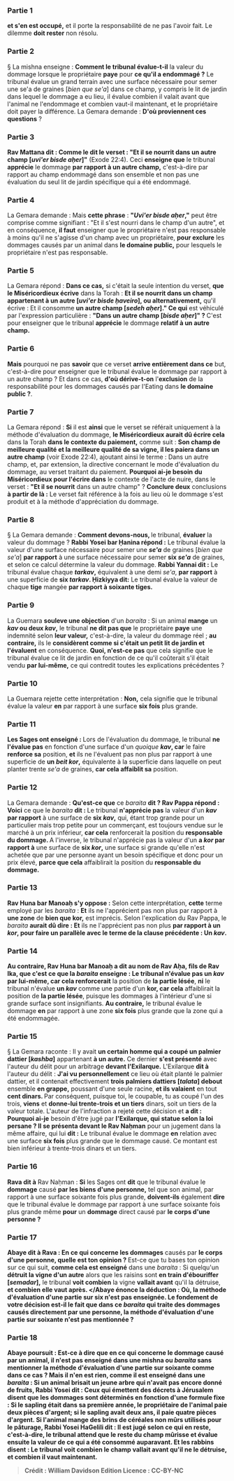 
### Partie 1
<b>et s'en est occupé,</b> et il porte la responsabilité de ne pas l'avoir fait. Le dilemme <b>doit rester</b> non résolu.

### Partie 2
§ La mishna enseigne : <b>Comment le tribunal évalue-t-il</b> la valeur du dommage lorsque le propriétaire <b>paye</b> pour <b>ce qu'il a endommagé ?</b> Le tribunal évalue un grand terrain avec une surface nécessaire pour semer une se'a de graines [<i>bien que se'a</i>] dans ce champ, y compris le lit de jardin dans lequel le dommage a eu lieu, il évalue combien il valait avant que l'animal ne l'endommage et combien vaut-il maintenant, et le propriétaire doit payer la différence. La Gemara demande : <b>D'où proviennent ces questions</b> ?

### Partie 3
<b>Rav Mattana dit : Comme le dit le verset : "Et il se nourrit dans un autre champ [<i>uvi'er bisde aḥer</i>]"</b> (Exode 22:4). Ceci <b>enseigne que</b> le tribunal <b>apprécie</b> le dommage <b>par rapport à un autre champ,</b> c'est-à-dire par rapport au champ endommagé dans son ensemble et non pas une évaluation du seul lit de jardin spécifique qui a été endommagé.

### Partie 4
La Gemara demande : Mais <b>cette phrase</b> : <b>"<i>Uvi'er bisde aḥer</i>,"</b> peut être comprise comme signifiant : "Et il s'est nourri dans le champ d'un autre", et en conséquence, <b>il faut</b> enseigner que le propriétaire n'est pas responsable à moins qu'il ne s'agisse d'un champ avec un propriétaire, <b>pour exclure</b> les dommages causés par un animal dans <b>le domaine public,</b> pour lesquels le propriétaire n'est pas responsable.

### Partie 5
La Gemara répond : <b>Dans ce cas,</b> si c'était la seule intention du verset, <b>que le Miséricordieux écrive</b> dans la Torah : <b>Et il se nourrit dans un champ appartenant à un autre [<i>uvi'er bisde ḥaveiro</i>], ou alternativement,</b> qu'il écrive : Et il consomme <b>un autre champ [<i>sedeh aḥer</i>]." Ce qui</b> est véhiculé par l'expression particulière : <b>"Dans un autre champ [<i>bisde aḥer</i>]" ? </b> C'est pour enseigner que le tribunal <b>apprécie</b> le dommage <b>relatif à un autre champ.</b>

### Partie 6
<b>Mais</b> pourquoi ne pas <b>savoir</b> que ce verset <b>arrive entièrement dans ce</b> but, c'est-à-dire pour enseigner que le tribunal évalue le dommage par rapport à un autre champ ? Et dans ce cas, <b>d'où dérive-t-on</b> l'<b>exclusion</b> de la responsabilité pour les dommages causés par l'Eating dans <b>le domaine public ?</b>.

### Partie 7
La Gemara répond : <b>Si</b> il est <b>ainsi</b> que le verset se référait uniquement à la méthode d'évaluation du dommage, <b>le Miséricordieux aurait dû écrire cela</b> dans la Torah <b>dans le contexte du paiement,</b> comme suit : <b>Son champ de meilleure qualité et la meilleure qualité de sa vigne, il les paiera dans un autre champ</b> (voir Exode 22:4), ajoutant ainsi le terme : Dans un autre champ, et, par extension, la directive concernant le mode d'évaluation du dommage, au verset traitant du paiement. <b>Pourquoi ai-je besoin</b> <b>du Miséricordieux pour l'écrire dans</b> le contexte de l'acte de nuire, dans le verset : <b>"Et il se nourrit</b> dans un autre champ" ? <b>Conclure deux</b> conclusions <b>à partir de là :</b> Le verset fait référence à la fois au lieu où le dommage s'est produit et à la méthode d'appréciation du dommage.

### Partie 8
§ La Gemara demande : <b>Comment devons-nous, </b> le tribunal, <b>évaluer</b> la valeur du dommage ? <b>Rabbi Yosei bar Ḥanina répond :</b> Le tribunal évalue la valeur d'une surface nécessaire pour semer une <b><i>se'a</i></b> de graines [<i>bien que se'a</i>] <b>par rapport</b> à une surface nécessaire pour semer <b>six <i>se'a</i></b> de graines, et selon ce calcul détermine la valeur du dommage. <b>Rabbi Yannai dit :</b> Le tribunal évalue chaque <b><i>tarkav</i>,</b> équivalent à une demi <i>se'a</i>, <b>par rapport</b> à une superficie de <b>six <i>tarkav</i>. Ḥizkiyya dit:</b> Le tribunal évalue la valeur de chaque <b>tige</b> mangée <b>par rapport à soixante tiges.</b>

### Partie 9
La Guemara <b>souleve une objection</b> d'un <i>baraita</i> : Si un animal <b>mange</b> un <b><i>kav</i> ou deux <i>kav</i>,</b> le tribunal <b>ne dit pas que</b> le propriétaire <b>paye</b> une indemnité selon <b>leur valeur,</b> c'est-à-dire, la valeur du dommage réel ; <b>au contraire,</b> ils le <b>considèrent comme si c'était un petit lit de jardin et l'évaluent</b> en conséquence. <b>Quoi, n'est-ce pas</b> que cela signifie que le tribunal évalue ce lit de jardin en fonction de ce qu'il coûterait s'il était vendu <b>par lui-même,</b> ce qui contredit toutes les explications précédentes ?

### Partie 10
La Guemara rejette cette interprétation : <b>Non,</b> cela signifie que le tribunal évalue la valeur <b>en</b> par rapport à une surface <b>six fois</b> plus grande.

### Partie 11
<b>Les Sages ont enseigné : </b> Lors de l'évaluation du dommage, le tribunal <b>ne l'évalue pas</b> en fonction d'une surface d'un <i>quoique <b>kav</b></i><b>, car</b> le faire <b>renforce sa</b> position, <b>et</b> ils ne l'évaluent pas non plus par rapport à une superficie de <b>un <i>beit kor</i>,</b> équivalente à la superficie dans laquelle on peut planter trente <i>se'a</i> de graines, <b>car cela affaiblit sa</b> position.

### Partie 12
La Gemara demande : <b>Qu'est-ce que</b> ce <i>baraita</i> <b>dit ? Rav Pappa répond : Voici</b> ce que le <i>baraita</i> <b>dit : </b> Le tribunal <b>n'apprécie pas</b> la valeur d'un <b><i>kav</i> par rapport</b> à une surface de <b>six <i>kav</i>,</b> qui, étant trop grande pour un particulier mais trop petite pour un commerçant, est toujours vendue sur le marché à un prix inférieur, <b>car cela</b> renforcerait</b> la position du <b>responsable du dommage. </b> A l'inverse, le tribunal n'apprécie pas la valeur d'un <b>a <i>kor</i> par rapport à</b> une surface de <b>six <i>kor</i>,</b> une surface si grande qu'elle n'est achetée que par une personne ayant un besoin spécifique et donc pour un prix élevé, <b>parce que cela</b> affaiblirait</b> la position du <b>responsable du dommage.</b>

### Partie 13
<b>Rav Huna bar Manoaḥ s'y oppose :</b> Selon cette interprétation, <b>cette</b> terme employé par les <i>baraita</i> : <b>Et</b> ils ne l'apprécient pas non plus</b> par rapport à <b>une zone</b> de <b>bien que kor</i>,</b> est imprécis. Selon l'explication du Rav Pappa, le <i>baraita</i> <b>aurait dû dire : Et</b> ils ne l'apprécient pas non plus <b>par rapport à <b>un <i>kor</i>,</b> pour faire un parallèle avec le terme de la clause précédente : Un <i>kav</i>.

### Partie 14
<b>Au contraire, Rav Huna bar Manoaḥ a dit au nom de Rav Aḥa, fils de Rav Ika,</b> que <b>c'est</b> ce que la <i>baraita</i> <b>enseigne : </b> Le tribunal <b>n'évalue pas un <i>kav</i> par lui-même, car cela</b> renforcerait</b> la position de <b>la partie lésée</b>, <b>ni</b> le tribunal n'évalue <b>un <i>kav</i></b> comme une partie d'un <b>kor</i>, car cela</b> affaiblirait</b> la position de <b>la partie lésée</b>, puisque les dommages à l'intérieur d'une si grande surface sont insignifiants. <b>Au contraire,</b> le tribunal évalue le dommage <b>en</b> par rapport à une zone <b>six fois</b> plus grande que la zone qui a été endommagée.

### Partie 15
§ La Gemara raconte : Il y avait <b>un certain homme qui a coupé un palmier dattier [<i>kashba</i>]</b> appartenant <b>à un autre.</b> Ce dernier <b>s'est présenté</b> avec l'auteur du délit pour un arbitrage <b>devant l'Exilarque.</b> L'Exilarque <b>dit à</b> l'auteur du délit : <b>J'ai vu personnellement</b> ce lieu où était planté le palmier dattier, et il contenait effectivement <b>trois palmiers dattiers [<i>talata</i>] debout</b> ensemble <b>en grappe,</b> poussant d'une seule racine, <b>et ils valaient</b> en tout <b>cent dinars. </b> Par conséquent, puisque toi, le coupable, tu as coupé l'un des trois, <b>viens</b> et <b>donne-lui trente-trois et un tiers</b> dinars, soit un tiers de la valeur totale. L'auteur de l'infraction a rejeté cette décision et <b>a dit : Pourquoi ai-je</b> besoin d'être jugé par <b>l'Exilarque, qui statue selon la loi persane ? Il se présenta devant le Rav Naḥman</b> pour un jugement dans la même affaire, qui lui <b>dit :</b> Le tribunal évalue le dommage <b>en</b> relation avec une surface <b>six fois</b> plus grande que le dommage causé. Ce montant est bien inférieur à trente-trois dinars et un tiers.

### Partie 16
<b>Rava dit à</b> Rav Naḥman : <b>Si</b> les Sages ont <b>dit</b> que le tribunal évalue le <b>dommage</b> causé <b>par les biens d'une personne,</b> tel que son animal, par rapport à une surface soixante fois plus grande, <b>doivent-ils</b> également <b>dire</b> que le tribunal évalue le dommage par rapport à une surface soixante fois plus grande même <b>pour</b> un <b>dommage</b> direct causé par <b>le corps d'une personne ?</b>

### Partie 17
<b>Abaye dit à Rava : En ce qui concerne les dommages</b> causés par <b>le corps d'une personne, quelle est ton opinion ? </b> Est-ce que tu bases ton opinion sur ce qui suit, <b>comme cela est enseigné</b> dans une <i>baraita</i> : Si quelqu'un <b>détruit la vigne d'un autre</b> alors que les raisins sont <b>en train d'ébouriffer [<i>semadar</i>],</b> le tribunal <b>voit combien</b> la vigne <b>vallait avant</b> qu'il la détruise, <b>et combien elle vaut après. </Abaye énonce la déduction : <b>Où,</b> la méthode d'évaluation d'une partie sur <b>six n'est pas enseignée.</b> Le fondement de votre décision est-il le fait que dans ce <i>baraita</i> qui traite des dommages causés directement par une personne, la méthode d'évaluation d'une partie sur soixante n'est pas mentionnée ?

### Partie 18
Abaye poursuit : <b>Est-ce à dire</b> que <b>en ce qui concerne</b> le dommage causé par <b>un animal, il n'est pas enseigné</b> dans une mishna ou <i>baraita</i> sans mentionner la méthode d'évaluation d'une partie sur soixante <b>comme dans ce cas ? </b> Mais il n'en est rien, <b>comme il est enseigné</b> dans une <i>baraita</i> : Si un animal <b>brisait un jeune arbre</b> qui n'avait pas encore donné de fruits, <b>Rabbi Yosei dit : Ceux qui émettent des décrets à Jérusalem disent</b> que les dommages sont déterminés en fonction d'une formule fixe : Si le <b>sapling</b> était <b>dans sa première année,</b> le propriétaire de l'animal paie <b>deux</b> pièces d'<b>argent;</b> si le sapling avait <b>deux ans,</b> il paie <b>quatre</b> pièces d'<b>argent. </b> Si l'animal <b>mange des brins de céréales non mûrs</b> utilisés pour le pâturage, <b>Rabbi Yosei HaGelili dit : Il est jugé selon ce qui en reste,</b> c'est-à-dire, le tribunal attend que le reste du champ mûrisse et évalue ensuite la valeur de ce qui a été consommé auparavant. <b>Et les rabbins disent :</b> Le tribunal <b>voit combien</b> le champ <b>vallait</b> avant qu'il ne le détruise, <b>et combien il vaut</b> maintenant.

>Crédit : William Davidson Edition
>Licence : CC-BY-NC